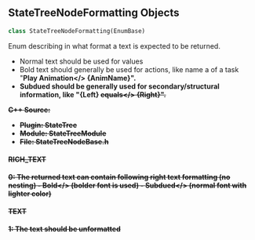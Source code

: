 ## StateTreeNodeFormatting Objects

```python
class StateTreeNodeFormatting(EnumBase)
```

Enum describing in what format a text is expected to be returned.

- Normal text should be used for values
- Bold text should generally be used for actions, like name a of a task "<b>Play Animation</> {AnimName}".
- Subdued should be generally used for secondary/structural information, like "{Left} <s>equals</> {Right}".

**C++ Source:**

- **Plugin**: StateTree
- **Module**: StateTreeModule
- **File**: StateTreeNodeBase.h

<a id="unreal.StateTreeNodeFormatting.RICH_TEXT"></a>

#### RICH_TEXT

0: The returned text can contain following right text formatting (no nesting)
     - <b>Bold</> (bolder font is used)
     - <s>Subdued</> (normal font with lighter color)

<a id="unreal.StateTreeNodeFormatting.TEXT"></a>

#### TEXT

1: The text should be unformatted

<a id="unreal.StateTreeTransitionPriority"></a>